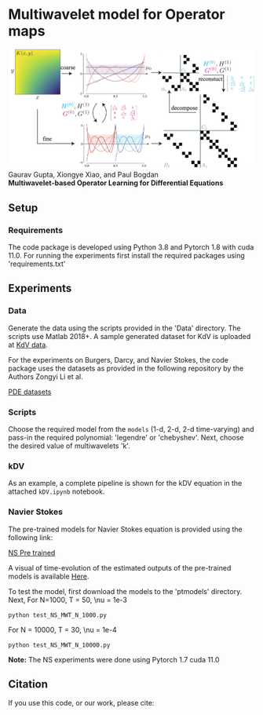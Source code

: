 # Multiwavelet model for Operator maps

![Image](resources/mwtMain.png)
Gaurav Gupta, Xiongye Xiao, and Paul Bogdan\
**Multiwavelet-based Operator Learning for Differential Equations**


## Setup

### Requirements
The code package is developed using Python 3.8 and Pytorch 1.8 with cuda 11.0. For running the experiments first install the required packages using 'requirements.txt'

## Experiments
### Data
Generate the data using the scripts provided in the 'Data' directory. The scripts use Matlab 2018+. A sample generated dataset for KdV is uploaded at [KdV data](https://drive.google.com/drive/folders/1--KYHPjl-pkrrGRtH8eg0aG7q8hUjiKg).

For the experiments on Burgers, Darcy, and Navier Stokes, the code package uses the datasets as provided in the following repository by the Authors Zongyi Li et al.

[PDE datasets](https://drive.google.com/drive/folders/1UnbQh2WWc6knEHbLn-ZaXrKUZhp7pjt-)

### Scripts
Choose the required model from the `models` (1-d, 2-d, 2-d time-varying) and pass-in the required polynomial: 'legendre' or 'chebyshev'. Next, choose the desired value of multiwavelets 'k'.

### kDV
As an example, a complete pipeline is shown for the kDV equation in the attached `kDV.ipynb` notebook.

### Navier Stokes
The pre-trained models for Navier Stokes equation is provided using the following link:

[NS Pre trained](https://drive.google.com/drive/folders/1VDnz_8OdvfQYOneYQ2TFKryJ9Q6oXmnr)

A visual of time-evolution of the estimated outputs of the pre-trained models is available [Here](https://drive.google.com/drive/folders/1yLCy5C_z37nWP9H8LeFqY_4yLHuNnCmB?usp=sharing).

To test the model, first download the models to the 'ptmodels' directory. Next, 
For N=1000, T = 50, \nu = 1e-3 
``` 
python test_NS_MWT_N_1000.py
```
For N = 10000, T = 30, \nu = 1e-4
```
python test_NS_MWT_N_10000.py
``` 

**Note:** The NS experiments were done using Pytorch 1.7 cuda 11.0

## Citation
If you use this code, or our work, please cite:
```

```